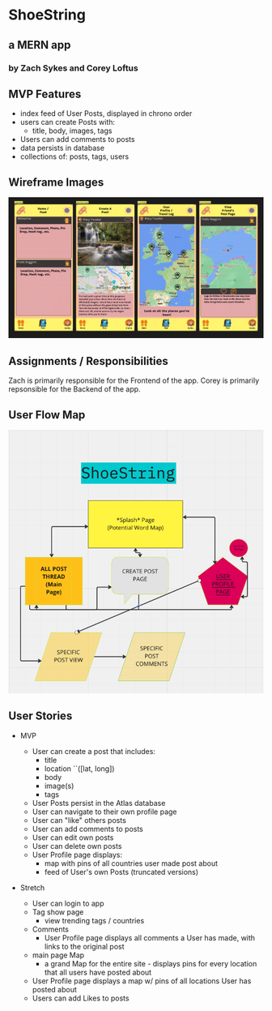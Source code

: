 # ShoeString
## a MERN app 
### by Zach Sykes and Corey Loftus

## MVP Features
- index feed of User Posts, displayed in chrono order
- users can create Posts with:
    - title, body, images, tags
- Users can add comments to posts
- data persists in database
- collections of: posts, tags, users

## Wireframe Images
![ShoeString Wireframes](readme-images/ShoeString-Wireframes.png)

## Assignments / Responsibilities
Zach is primarily responsible for the Frontend of the app.
Corey is primarily repsonsible for the Backend of the app.

## User Flow Map
![User Flow Map](readme-images/User%20Flow.png)

## User Stories
- MVP
    - User can create a post that includes:
        - title
        - location ``([lat, long])
        - body
        - image(s)
        - tags
    - User Posts persist in the Atlas database
    - User can navigate to their own profile page
    - User can "like" others posts
    - User can add comments to posts
    - User can edit own posts
    - User can delete own posts
    - User Profile page displays:
        - map with pins of all countries user made post about
        - feed of User's own Posts (truncated versions)

- Stretch
    - User can login to app
    - Tag show page
        -  view trending tags / countries
    - Comments
        - User Profile page displays all comments a User has made, with links to the original post
    - main page Map
        - a grand Map for the entire site - displays pins for every location that all users have posted about
    - User Profile page displays a map w/ pins of all locations User has posted about
    - Users can add Likes to posts
